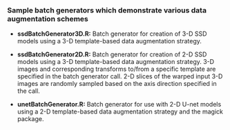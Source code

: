 ### Sample batch generators which demonstrate various data augmentation schemes

* __ssdBatchGenerator3D.R:__  Batch generator for creation of 3-D SSD models using a 3-D template-based data augmentation strategy.  

* __ssdBatchGenerator2D.R:__  Batch generator for creation of 2-D SSD models using a 3-D template-based data augmentation strategy.  3-D images and corresponding transforms to/from a specific template are specified
in the batch generator call.  2-D slices of the warped input 3-D images are randomly sampled based on the 
axis direction specified in the call.

* __unetBatchGenerator.R:__  Batch generator for use with 2-D U-net models using a 2-D template-based data augmentation strategy and the magick package.

